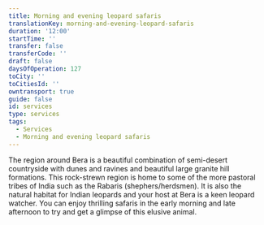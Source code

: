 ```yaml
---
title: Morning and evening leopard safaris
translationKey: morning-and-evening-leopard-safaris
duration: '12:00'
startTime: ''
transfer: false
transferCode: ''
draft: false
daysOfOperation: 127
toCity: ''
toCitiesId: ''
owntransport: true
guide: false
id: services
type: services
tags:
  - Services
  - Morning and evening leopard safaris
---
```

The region around Bera is a beautiful combination of semi-desert countryside with dunes and ravines and beautiful large granite hill formations. This rock-strewn region is home to some of the more pastoral tribes of India such as the Rabaris (shephers/herdsmen). It is also the natural habitat for Indian leopards and your host at Bera is a keen leopard watcher. You can enjoy thrilling safaris in the early morning and late afternoon  to try and get a glimpse of this elusive animal.